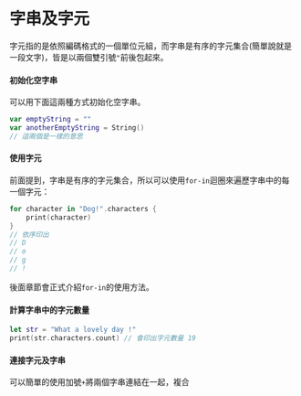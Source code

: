 # 字串及字元

字元指的是依照編碼格式的一個單位元組，而字串是有序的字元集合(簡單說就是一段文字)，皆是以兩個雙引號`"`前後包起來。

#### 初始化空字串

可以用下面這兩種方式初始化空字串。

```swift
var emptyString = ""
var anotherEmptyString = String()
// 這兩個是一樣的意思

```

#### 使用字元

前面提到，字串是有序的字元集合，所以可以使用`for-in`迴圈來遍歷字串中的每一個字元：

```swift
for character in "Dog!".characters {
    print(character)
}
// 依序印出
// D
// o
// g
// !

```

後面章節會正式介紹`for-in`的使用方法。

#### 計算字串中的字元數量

```swift
let str = "What a lovely day !"
print(str.characters.count) // 會印出字元數量 19

```

#### 連接字元及字串

可以簡單的使用加號`+`將兩個字串連結在一起，複合


